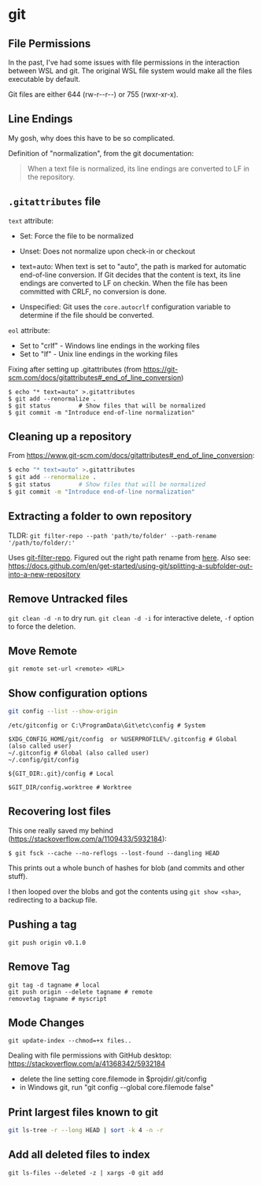 # git

## File Permissions

In the past, I've had some issues with file permissions in the interaction between WSL and git.
The original WSL file system would make all the files executable by default.

Git files are either 644 (rw-r--r--) or 755 (rwxr-xr-x).

## Line Endings

My gosh, why does this have to be so complicated.

Definition of "normalization", from the git documentation:

> When a text file is normalized, its line endings are converted to LF in the repository.

## `.gitattributes` file

`text` attribute:
- Set: Force the file to be normalized

- Unset: Does not normalize upon check-in or checkout

- text=auto: When text is set to "auto", the path is marked for
             automatic end-of-line conversion. If Git decides that the content is
             text, its line endings are converted to LF on checkin. When the file
             has been committed with CRLF, no conversion is done.
- Unspecified: Git uses the `core.autocrlf` configuration variable to determine if the file should be converted.

`eol` attribute:

- Set to "crlf" - Windows line endings in the working files
- Set to "lf" - Unix line endings in the working files

Fixing after setting up .gitattributes (from <https://git-scm.com/docs/gitattributes#_end_of_line_conversion>)

```
$ echo "* text=auto" >.gitattributes
$ git add --renormalize .
$ git status        # Show files that will be normalized
$ git commit -m "Introduce end-of-line normalization"
```

## Cleaning up a repository

From <https://www.git-scm.com/docs/gitattributes#_end_of_line_conversion>:

```sh
$ echo "* text=auto" >.gitattributes
$ git add --renormalize .
$ git status        # Show files that will be normalized
$ git commit -m "Introduce end-of-line normalization"
```

## Extracting a folder to own repository

TLDR: `git filter-repo --path 'path/to/folder' --path-rename '/path/to/folder/:'`

Uses [git-filter-repo](https://github.com/newren/git-filter-repo).
Figured out the right path rename from [here](https://making.close.com/posts/splitting-sub-folders-out-into-new-git-repository).
Also see: <https://docs.github.com/en/get-started/using-git/splitting-a-subfolder-out-into-a-new-repository>


## Remove Untracked files

`git clean -d -n` to dry run. `git clean -d -i` for interactive delete,
`-f` option to force the deletion.

## Move Remote

`git remote set-url <remote> <URL>`

## Show configuration options

```sh
git config --list --show-origin
```


```
/etc/gitconfig or C:\ProgramData\Git\etc\config # System

$XDG_CONFIG_HOME/git/config  or %USERPROFILE%/.gitconfig # Global (also called user)
~/.gitconfig # Global (also called user)
~/.config/git/config

${GIT_DIR:.git}/config # Local

$GIT_DIR/config.worktree # Worktree
```


## Recovering lost files

This one really saved my behind (<https://stackoverflow.com/a/1109433/5932184>):

```console
$ git fsck --cache --no-reflogs --lost-found --dangling HEAD
```

This prints out a whole bunch of hashes for blob (and commits and other stuff).

I then looped over the blobs and got the contents using `git show <sha>`, redirecting to a backup file.

## Pushing a tag

```
git push origin v0.1.0
```

## Remove Tag

```
git tag -d tagname # local
git push origin --delete tagname # remote
removetag tagname # myscript
```

## Mode Changes

```
git update-index --chmod=+x files..
```

Dealing with file permissions with GitHub desktop: <https://stackoverflow.com/a/41368342/5932184>

- delete the line setting core.filemode in $projdir/.git/config
- in Windows git, run "git config --global core.filemode false"

## Print largest files known to git

```sh
git ls-tree -r --long HEAD | sort -k 4 -n -r
```

## Add all deleted files to index

```
git ls-files --deleted -z | xargs -0 git add
```

